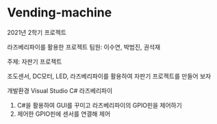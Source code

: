 # Vending-machine

2021년 2학기 프로젝트

라즈베리파이를 활용한 프로젝트
팀원: 이수연, 박범진, 권석재

주제: 자판기 프로젝트

조도센서, DC모터, LED, 라즈베리파이를 활용하여 자판기 프로젝트를 만들어 보자

개발환경
Visual Studio C#
라즈베리파이

1. C#을 활용하여 GUI를 꾸미고 라즈베리파이의 GPIO핀을 제어하기
2. 제어한 GPIO핀에 센서를 연결해 제어
